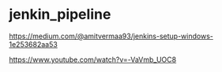 # jenkin_pipeline

https://medium.com/@amitvermaa93/jenkins-setup-windows-1e253682aa53

https://www.youtube.com/watch?v=-VaVmb_UOC8

